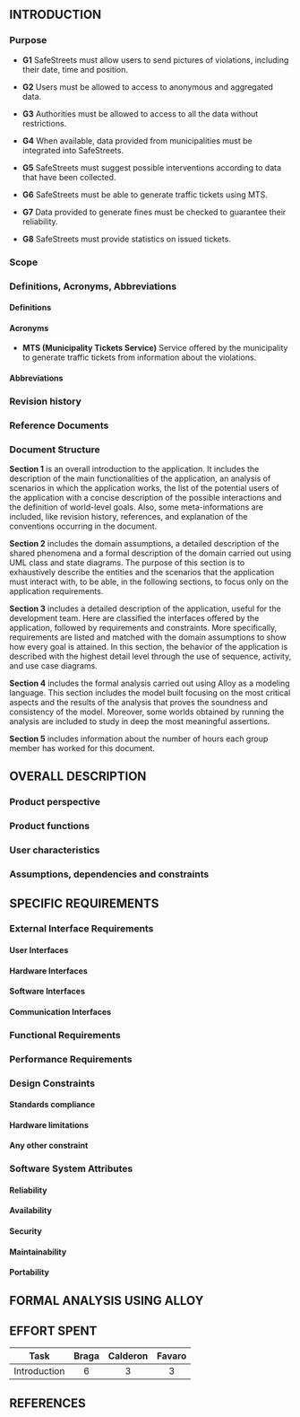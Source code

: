 ## INTRODUCTION

### Purpose 
<!--here we include the goals of the project-->

* **G1**	SafeStreets must allow users to send pictures of violations, including their date, time and position. <!--TODO specify "send"-->

* **G2**	Users must be allowed to access to anonymous and aggregated data.
* **G3**	Authorities must be allowed to access to all the data without restrictions.
* **G4**	When available, data provided from municipalities must be integrated into SafeStreets.
* **G5**	SafeStreets must suggest possible interventions according to data that have been collected.
* **G6**	SafeStreets must be able to generate traffic tickets using MTS.
* **G7**	Data provided to generate fines must be checked to guarantee their reliability.
* **G8**	SafeStreets must provide statistics on issued tickets.

### Scope
<!--here we include an analysis of the world and of the shared phenomena-->

### Definitions, Acronyms, Abbreviations

#### Definitions

#### Acronyms

* **MTS (Municipality Tickets Service)** Service offered by the municipality to generate traffic tickets from information about the violations.

#### Abbreviations

### Revision history
### Reference Documents
### Document Structure

**Section 1** is an overall introduction to the application. It includes the description of the main functionalities of the application, an analysis of scenarios in which the application works, the list of the potential users of the application with a concise description of the possible interactions and the definition of world-level goals. Also, some meta-informations are included, like revision history, references, and explanation of the conventions occurring in the document.

**Section 2** includes the domain assumptions, a detailed description of the shared phenomena and a formal description of the domain carried out using UML class and state diagrams. The purpose of this section is to exhaustively describe the entities and the scenarios that the application must interact with, to be able, in the following sections, to focus only on the application requirements.

**Section 3** includes a detailed description of the application, useful for the development team. Here are classified the interfaces offered by the application, followed by requirements and constraints. More specifically, requirements are listed and matched with the domain assumptions to show how every goal is attained. In this section, the behavior of the application is described with the highest detail level through the use of sequence, activity, and use case diagrams.

**Section 4** includes the formal analysis carried out using Alloy as a modeling language. This section includes the model built focusing on the most critical aspects and the results of the analysis that proves the soundness and consistency of the model. Moreover, some worlds obtained by running the analysis are included to study in deep the most meaningful assertions.

**Section 5** includes information about the number of hours each group member has worked for this document.

## OVERALL DESCRIPTION

### Product perspective
<!--here we include further details on the shared phenomena and a domain model (class diagrams and statecharts)-->
### Product functions
<!--here we include the most important requirements-->
### User characteristics
<!--here we include anything that is relevant to clarify their needs-->
### Assumptions, dependencies and constraints
<!--here we include domain assumptions-->

## SPECIFIC REQUIREMENTS
<!--Here we include more details on all aspects in Section 2 if they can be useful for the development team-->

### External Interface Requirements

#### User Interfaces
#### Hardware Interfaces
#### Software Interfaces 
#### Communication Interfaces

### Functional Requirements
<!--definition of use case diagrams, use cases and associated sequence/activity diagrams, and mapping on requirements-->
### Performance Requirements
### Design Constraints

#### Standards compliance
#### Hardware limitations
#### Any other constraint

### Software System Attributes

#### Reliability
#### Availability
#### Security
#### Maintainability
#### Portability

## FORMAL ANALYSIS USING ALLOY
<!--this section should include a brief presentation of the main objectives driving the formal modeling activity, as well as a description of the model itself, what can be proved with it, and why what is proved is important given the problem at hand. To show the soundness and correctness of the model, this section can show some worlds obtained by running it, and/or the results of the checks performed on meaningful assertions-->

## EFFORT SPENT
<!--in this section you will include information about the number of hours each group member has worked for this document-->

| Task         | Braga | Calderon | Favaro |
| ------------ | :---: | :------: | :----: |
| Introduction |   6   |    3     |   3    |

## REFERENCES
